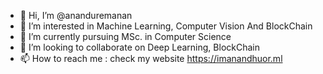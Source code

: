 - 👋 Hi, I’m @ananduremanan
- 👀 I’m interested in Machine Learning, Computer Vision And BlockChain
- 🌱 I’m currently pursuing MSc. in Computer Science
- 💞️ I’m looking to collaborate on Deep Learning, BlockChain
- 📫 How to reach me : check my website https://imanandhuor.ml

<!---
ananduremanan/ananduremanan is a ✨ special ✨ repository because its `README.md` (this file) appears on your GitHub profile.
You can click the Preview link to take a look at your changes.
--->
